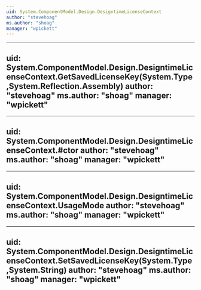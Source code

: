 ```yaml
---
uid: System.ComponentModel.Design.DesigntimeLicenseContext
author: "stevehoag"
ms.author: "shoag"
manager: "wpickett"
---
```


---
uid: System.ComponentModel.Design.DesigntimeLicenseContext.GetSavedLicenseKey(System.Type,System.Reflection.Assembly)
author: "stevehoag"
ms.author: "shoag"
manager: "wpickett"
---

---
uid: System.ComponentModel.Design.DesigntimeLicenseContext.#ctor
author: "stevehoag"
ms.author: "shoag"
manager: "wpickett"
---

---
uid: System.ComponentModel.Design.DesigntimeLicenseContext.UsageMode
author: "stevehoag"
ms.author: "shoag"
manager: "wpickett"
---

---
uid: System.ComponentModel.Design.DesigntimeLicenseContext.SetSavedLicenseKey(System.Type,System.String)
author: "stevehoag"
ms.author: "shoag"
manager: "wpickett"
---
